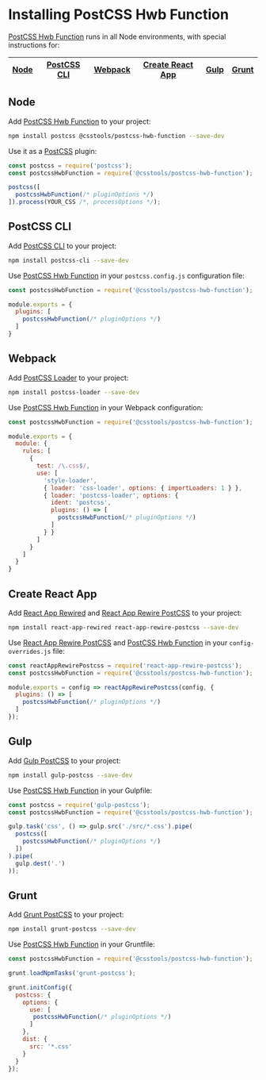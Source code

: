 # Installing PostCSS Hwb Function

[PostCSS Hwb Function] runs in all Node environments, with special
instructions for:

| [Node](#node) | [PostCSS CLI](#postcss-cli) | [Webpack](#webpack) | [Create React App](#create-react-app) | [Gulp](#gulp) | [Grunt](#grunt) |
| --- | --- | --- | --- | --- | --- |

## Node

Add [PostCSS Hwb Function] to your project:

```bash
npm install postcss @csstools/postcss-hwb-function --save-dev
```

Use it as a [PostCSS] plugin:

```js
const postcss = require('postcss');
const postcssHwbFunction = require('@csstools/postcss-hwb-function');

postcss([
  postcssHwbFunction(/* pluginOptions */)
]).process(YOUR_CSS /*, processOptions */);
```

## PostCSS CLI

Add [PostCSS CLI] to your project:

```bash
npm install postcss-cli --save-dev
```

Use [PostCSS Hwb Function] in your `postcss.config.js` configuration
file:

```js
const postcssHwbFunction = require('@csstools/postcss-hwb-function');

module.exports = {
  plugins: [
    postcssHwbFunction(/* pluginOptions */)
  ]
}
```

## Webpack

Add [PostCSS Loader] to your project:

```bash
npm install postcss-loader --save-dev
```

Use [PostCSS Hwb Function] in your Webpack configuration:

```js
const postcssHwbFunction = require('@csstools/postcss-hwb-function');

module.exports = {
  module: {
    rules: [
      {
        test: /\.css$/,
        use: [
          'style-loader',
          { loader: 'css-loader', options: { importLoaders: 1 } },
          { loader: 'postcss-loader', options: {
            ident: 'postcss',
            plugins: () => [
              postcssHwbFunction(/* pluginOptions */)
            ]
          } }
        ]
      }
    ]
  }
}
```

## Create React App

Add [React App Rewired] and [React App Rewire PostCSS] to your project:

```bash
npm install react-app-rewired react-app-rewire-postcss --save-dev
```

Use [React App Rewire PostCSS] and [PostCSS Hwb Function] in your
`config-overrides.js` file:

```js
const reactAppRewirePostcss = require('react-app-rewire-postcss');
const postcssHwbFunction = require('@csstools/postcss-hwb-function');

module.exports = config => reactAppRewirePostcss(config, {
  plugins: () => [
    postcssHwbFunction(/* pluginOptions */)
  ]
});
```

## Gulp

Add [Gulp PostCSS] to your project:

```bash
npm install gulp-postcss --save-dev
```

Use [PostCSS Hwb Function] in your Gulpfile:

```js
const postcss = require('gulp-postcss');
const postcssHwbFunction = require('@csstools/postcss-hwb-function');

gulp.task('css', () => gulp.src('./src/*.css').pipe(
  postcss([
    postcssHwbFunction(/* pluginOptions */)
  ])
).pipe(
  gulp.dest('.')
));
```

## Grunt

Add [Grunt PostCSS] to your project:

```bash
npm install grunt-postcss --save-dev
```

Use [PostCSS Hwb Function] in your Gruntfile:

```js
const postcssHwbFunction = require('@csstools/postcss-hwb-function');

grunt.loadNpmTasks('grunt-postcss');

grunt.initConfig({
  postcss: {
    options: {
      use: [
       postcssHwbFunction(/* pluginOptions */)
      ]
    },
    dist: {
      src: '*.css'
    }
  }
});
```

[Gulp PostCSS]: https://github.com/postcss/gulp-postcss
[Grunt PostCSS]: https://github.com/nDmitry/grunt-postcss
[PostCSS]: https://github.com/postcss/postcss
[PostCSS CLI]: https://github.com/postcss/postcss-cli
[PostCSS Loader]: https://github.com/postcss/postcss-loader
[PostCSS Hwb Function]: https://github.com/csstools/postcss-plugins/tree/main/plugins/postcss-hwb-function
[React App Rewire PostCSS]: https://github.com/csstools/react-app-rewire-postcss
[React App Rewired]: https://github.com/timarney/react-app-rewired
